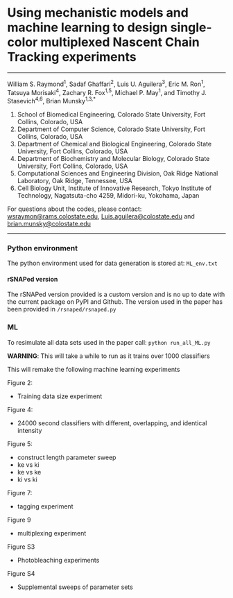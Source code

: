 Using mechanistic models and machine learning to design single-color multiplexed Nascent Chain Tracking experiments
=======
----

William S. Raymond<sup>1</sup>, Sadaf Ghaffari<sup>2</sup>, Luis U. Aguilera<sup>3</sup>, Eric M. Ron<sup>1</sup>, Tatsuya Morisaki<sup>4</sup>, Zachary R. Fox<sup>1,5</sup>, Michael P. May<sup>1</sup>, and Timothy J. Stasevich<sup>4,6</sup>, Brian Munsky<sup>1,3,*</sup>

<sub><sup>
1. School of Biomedical Engineering, Colorado State University, Fort Collins, Colorado, USA 
2. Department of Computer Science, Colorado State University, Fort Collins, Colorado, USA 
3. Department of Chemical and Biological Engineering, Colorado State University, Fort Collins, Colorado, USA  
4. Department of Biochemistry and Molecular Biology, Colorado State University, Fort Collins, Colorado, USA 
5. Computational Sciences and Engineering Division, Oak Ridge National Laboratory, Oak Ridge, Tennessee, USA  
6. Cell Biology Unit, Institute of Innovative Research, Tokyo Institute of Technology, Nagatsuta-cho 4259, Midori-ku, Yokohama, Japan
</sup></sub>

For questions about the codes, please contact:  wsraymon@rams.colostate.edu, Luis.aguilera@colostate.edu and brian.munsky@colostate.edu


---

### Python environment
The python environment used for data generation is stored at: 
```ML_env.txt```


#### rSNAPed version
The rSNAPed version provided is a custom version and is no up to date with the current package on PyPI and Github. The version used in the paper has been provided in ```/rsnaped/rsnaped.py```

### ML
To resimulate all data sets used in the paper call:
			```python run_all_ML.py```

**WARNING**:  This will take a while to run as it trains over 1000 classifiers

This will remake the following machine learning experiments

Figure 2:
- Training data size experiment

Figure 4:
- 24000 second classifiers with different, overlapping, and identical intensity

Figure 5:
- construct length parameter sweep
- ke vs ki 
- ke vs ke
- ki vs ki

Figure 7:
- tagging experiment

Figure 9
- multiplexing experiment

Figure S3
- Photobleaching experiments

Figure S4
- Supplemental sweeps of parameter sets
